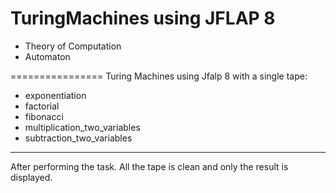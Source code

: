 # TuringMachines using JFLAP 8
- Theory of Computation
- Automaton

================
Turing Machines using Jfalp 8 with a single tape:
  - exponentiation
  - factorial
  - fibonacci
  - multiplication_two_variables
  - subtraction_two_variables

----------------

After performing the task.
All the tape is clean and only the result is displayed.

